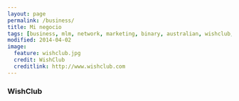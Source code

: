 ```yaml
---
layout: page
permalink: /business/
title: Mi negocio
tags: [business, mlm, network, marketing, binary, australian, wishclub, publicity, simple]
modified: 2014-04-02
image:
  feature: wishclub.jpg
  credit: WishClub
  creditlink: http://www.wishclub.com
---
```


### WishClub

<!--

My name is Jordi Muntada. I am settled down a few thousand meters off Barcelona. I would tell you what I intend to become but in fact I do not know so yet. I clearly know what I do not want to become. If you are interested in finding out my study background, I invite you to visit my [LinkedIn](https://www.linkedin.com/pub/jordi-muntada-g%C3%B3mez/13/250/952/en).

Additionally I am into the Network Marketing (or also known as Multilevel Marketing) which is a quite acient successful way of business very unknown by most of the society and from my point of view caused a bit intentionally.

-->
